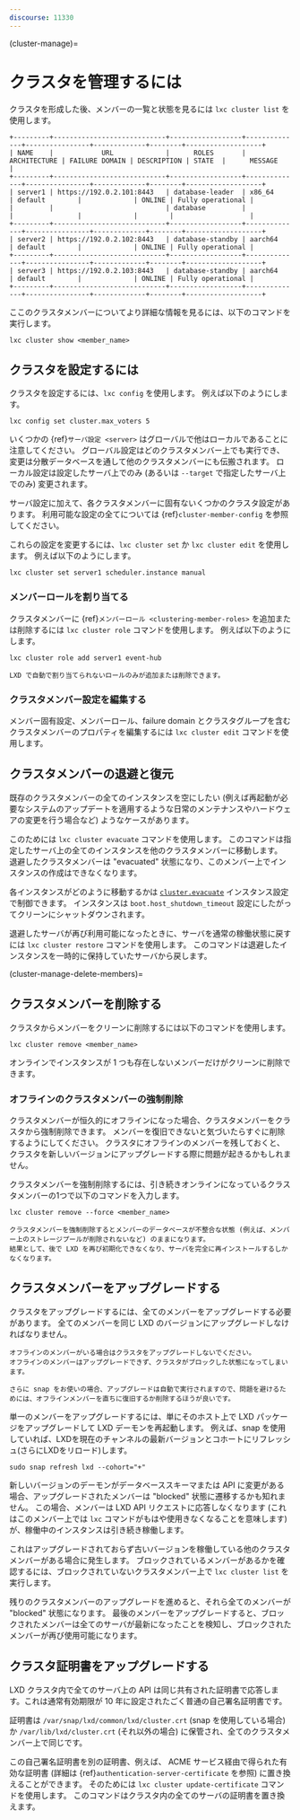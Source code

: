 ```yaml
---
discourse: 11330
---
```


(cluster-manage)=
# クラスタを管理するには

クラスタを形成した後、メンバーの一覧と状態を見るには `lxc cluster list` を使用します。

```
+---------+----------------------------+------------------+--------------+----------------+-------------+--------+-------------------+
| NAME    |            URL             |      ROLES       | ARCHITECTURE | FAILURE DOMAIN | DESCRIPTION | STATE  |      MESSAGE      |
+---------+----------------------------+------------------+--------------+----------------+-------------+--------+-------------------+
| server1 | https://192.0.2.101:8443   | database-leader  | x86_64       | default        |             | ONLINE | Fully operational |
|         |                            | database         |              |                |             |        |                   |
+---------+----------------------------+------------------+--------------+----------------+-------------+--------+-------------------+
| server2 | https://192.0.2.102:8443   | database-standby | aarch64      | default        |             | ONLINE | Fully operational |
+---------+----------------------------+------------------+--------------+----------------+-------------+--------+-------------------+
| server3 | https://192.0.2.103:8443   | database-standby | aarch64      | default        |             | ONLINE | Fully operational |
+---------+----------------------------+------------------+--------------+----------------+-------------+--------+-------------------+
```

ここのクラスタメンバーについてより詳細な情報を見るには、以下のコマンドを実行します。

    lxc cluster show <member_name>

## クラスタを設定するには

クラスタを設定するには、`lxc config` を使用します。
例えば以下のようにします。

    lxc config set cluster.max_voters 5

いくつかの {ref}`サーバ設定 <server>` はグローバルで他はローカルであることに注意してください。
グローバル設定はどのクラスタメンバー上でも実行でき、変更は分散データベースを通して他のクラスタメンバーにも伝搬されます。
ローカル設定は設定したサーバ上でのみ (あるいは `--target` で指定したサーバ上でのみ) 変更されます。

サーバ設定に加えて、各クラスタメンバーに固有ないくつかのクラスタ設定があります。
利用可能な設定の全てについては {ref}`cluster-member-config` を参照してください。

これらの設定を変更するには、`lxc cluster set` か `lxc cluster edit` を使用します。
例えば以下のようにします。

    lxc cluster set server1 scheduler.instance manual

### メンバーロールを割り当てる

クラスタメンバーに {ref}`メンバーロール <clustering-member-roles>` を追加または削除するには `lxc cluster role` コマンドを使用します。
例えば以下のようにします。

    lxc cluster role add server1 event-hub

```{note}
LXD で自動で割り当てられないロールのみが追加または削除できます。
```

### クラスタメンバー設定を編集する

メンバー固有設定、メンバーロール、failure domain とクラスタグループを含むクラスタメンバーのプロパティを編集するには `lxc cluster edit` コマンドを使用します。

## クラスタメンバーの退避と復元

既存のクラスタメンバーの全てのインスタンスを空にしたい (例えば再起動が必要なシステムのアップデートを適用するような日常のメンテナンスやハードウェアの変更を行う場合など) ようなケースがあります。

このためには `lxc cluster evacuate` コマンドを使用します。
このコマンドは指定したサーバ上の全てのインスタンスを他のクラスタメンバーに移動します。
退避したクラスタメンバーは "evacuated" 状態になり、このメンバー上でインスタンスの作成はできなくなります。

各インスタンスがどのように移動するかは [`cluster.evacuate`](instance-options-misc) インスタンス設定で制御できます。
インスタンスは `boot.host_shutdown_timeout` 設定にしたがってクリーンにシャットダウンされます。

退避したサーバが再び利用可能になったときに、サーバを通常の稼働状態に戻すには `lxc cluster restore` コマンドを使用します。
このコマンドは退避したインスタンスを一時的に保持していたサーバから戻します。

(cluster-manage-delete-members)=
## クラスタメンバーを削除する

クラスタからメンバーをクリーンに削除するには以下のコマンドを使用します。

    lxc cluster remove <member_name>

オンラインでインスタンスが 1 つも存在しないメンバーだけがクリーンに削除できます。

### オフラインのクラスタメンバーの強制削除

クラスタメンバーが恒久的にオフラインになった場合、クラスタメンバーをクラスタから強制削除できます。
メンバーを復旧できないと気づいたらすぐに削除するようにしてください。
クラスタにオフラインのメンバーを残しておくと、クラスタを新しいバージョンにアップグレードする際に問題が起きるかもしれません。

クラスタメンバーを強制削除するには、引き続きオンラインになっているクラスタメンバーの1つで以下のコマンドを入力します。

    lxc cluster remove --force <member_name>

```{caution}
クラスタメンバーを強制削除するとメンバーのデータベースが不整合な状態 (例えば、メンバー上のストレージプールが削除されないなど) のままになります。
結果として、後で LXD を再び初期化できなくなり、サーバを完全に再インストールするしかなくなります。
```

## クラスタメンバーをアップグレードする

クラスタをアップグレードするには、全てのメンバーをアップグレードする必要があります。
全てのメンバーを同じ LXD のバージョンにアップグレードしなければなりません。

```{caution}
オフラインのメンバーがいる場合はクラスタをアップグレードしないでください。
オフラインのメンバーはアップグレードできず、クラスタがブロックした状態になってしまいます。

さらに snap をお使いの場合、アップグレードは自動で実行されますので、問題を避けるためには、オフラインメンバーを直ちに復旧するか削除するほうが良いです。
```

単一のメンバーをアップグレードするには、単にそのホスト上で LXD パッケージをアップグレードして LXD デーモンを再起動します。
例えば、snap を使用していれば、LXDを現在のチャンネルの最新バージョンとコホートにリフレッシュ(さらにLXDをリロード)します。

    sudo snap refresh lxd --cohort="+"

新しいバージョンのデーモンがデータベーススキーマまたは API に変更がある場合、アップグレードされたメンバーは "blocked" 状態に遷移するかも知れません。
この場合、メンバーは LXD API リクエストに応答しなくなります (これはこのメンバー上では `lxc` コマンドがもはや使用きなくなることを意味します) が、稼働中のインスタンスは引き続き稼働します。

これはアップグレードされておらず古いバージョンを稼働している他のクラスタメンバーがある場合に発生します。
ブロックされているメンバーがあるかを確認するには、ブロックされていないクラスタメンバー上で `lxc cluster list` を実行します。

残りのクラスタメンバーのアップグレードを進めると、それら全てのメンバーが "blocked" 状態になります。
最後のメンバーをアップグレードすると、ブロックされたメンバーは全てのサーバが最新になったことを検知し、ブロックされたメンバーが再び使用可能になります。

## クラスタ証明書をアップグレードする

LXD クラスタ内で全てのサーバ上の API は同じ共有された証明書で応答します。これは通常有効期限が 10 年に設定されたごく普通の自己署名証明書です。

証明書は `/var/snap/lxd/common/lxd/cluster.crt` (snap を使用している場合) か `/var/lib/lxd/cluster.crt` (それ以外の場合) に保管され、全てのクラスタメンバー上で同じです。

この自己署名証明書を別の証明書、例えば、 ACME サービス経由で得られた有効な証明書 (詳細は {ref}`authentication-server-certificate` を参照) に置き換えることができます。
そのためには `lxc cluster update-certificate` コマンドを使用します。
このコマンドはクラスタ内の全てのサーバの証明書を置き換えます。
